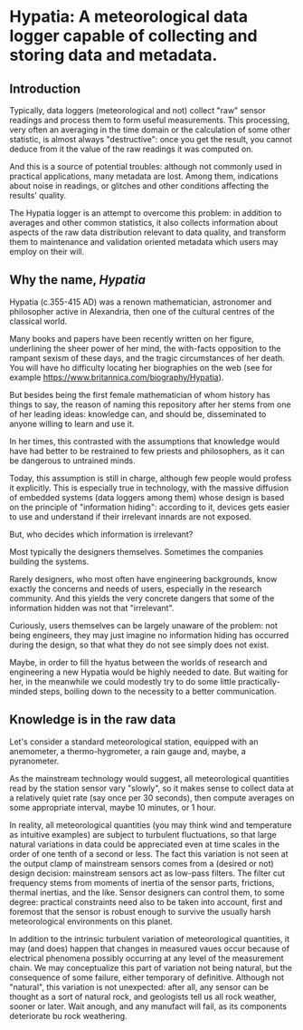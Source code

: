 # Hypatia: A meteorological data logger capable of collecting and storing data and metadata.

## Introduction

Typically, data loggers (meteorological and not) collect "raw" sensor readings and process them to form useful measurements. This processing, very often an averaging in the time domain or the calculation of some other statistic, is almost always "destructive": once you get the result, you cannot deduce from it the value of the raw readings it was computed on.

And this is a source of potential troubles: although not commonly used in practical applications, many metadata are lost. Among them, indications about noise in readings, or glitches and other conditions affecting the results' quality.

The Hypatia logger is an attempt to overcome this problem: in addition to averages and other common statistics, it also collects information about aspects of the raw data distribution relevant to data quality, and transform them to maintenance and validation oriented metadata which users may employ on their will.

## Why the name, _Hypatia_

Hypatia (c.355-415 AD) was a renown mathematician, astronomer and philosopher active in Alexandria, then one of the cultural centres of the classical world.

Many books and papers have been recently written on her figure, underlining the sheer power of her mind, the with-facts opposition to the rampant sexism of these days, and the tragic circumstances of her death. You will have ho difficulty locating her biographies on the web (see for example https://www.britannica.com/biography/Hypatia).

But besides being the first female mathematician of whom history has things to say, the reason of naming this repository after her stems from one of her leading ideas: knowledge can, and should be, disseminated to anyone willing to learn and use it.

In her times, this contrasted with the assumptions that knowledge would have had better to be restrained to few priests and philosophers, as it can be dangerous to untrained minds.

Today, this assumption is still in charge, although few people would profess it explicitly. This is especially true in technology, with the massive diffusion of embedded systems (data loggers among them) whose design is based on the principle of "information hiding": according to it, devices gets easier to use and understand if their irrelevant innards are not exposed.

But, who decides which information is irrelevant?

Most typically the designers themselves. Sometimes the companies building the systems.

Rarely designers, who most often have engineering backgrounds, know exactly the concerns and needs of users, especially in the research community. And this yields the very concrete dangers that some of the information hidden was not that "irrelevant".

Curiously, users themselves can be largely unaware of the problem: not being engineers, they may just imagine no information hiding has occurred during the design, so that what they do not see simply does not exist.

Maybe, in order to fill the hyatus between the worlds of research and engineering a new Hypatia would be highly needed to date. But waiting for her, in the meanwhile we could modestly try to do some little practically-minded steps, boiling down to the necessity to a better communication.

## Knowledge is in the raw data

Let's consider a standard meteorological station, equipped with an anemometer, a thermo-hygrometer, a rain gauge and, maybe, a pyranometer.

As the mainstream technology would suggest, all meteorological quantities read by the station sensor vary "slowly", so it makes sense to collect data at a relatively quiet rate (say once per 30 seconds), then compute averages on some appropriate interval, maybe 10 minutes, or 1 hour.

In reality, all meteorological quantities (you may think wind and temperature as intuitive examples) are subject to turbulent fluctuations, so that large natural variations in data could be appreciated even at time scales in the order of one tenth of a second or less. The fact this variation is not seen at the output clamp of mainstream sensors comes from a (desired or not) design decision: mainstream sensors act as low-pass filters. The filter cut frequency stems from moments of inertia of the sensor parts, frictions, thermal inertias, and the like. Sensor designers can control them, to some degree: practical constraints need also to be taken into account, first and foremost that the sensor is robust enough to survive the usually harsh meteorological environments on this planet.

In addition to the intrinsic turbulent variation of meteorological quantities, it may (and does) happen that changes in measured vaues occur because of electrical phenomena possibly occurring at any level of the measurement chain. We may conceptualize this part of variation not being natural, but the consequence of some failure, either temporary of definitive. Although not "natural", this variation is not unexpected: after all, any sensor can be thought as a sort of natural rock, and geologists tell us all rock weather, sooner or later. Wait anough, and any manufact will fail, as its components deteriorate bu rock weathering.
